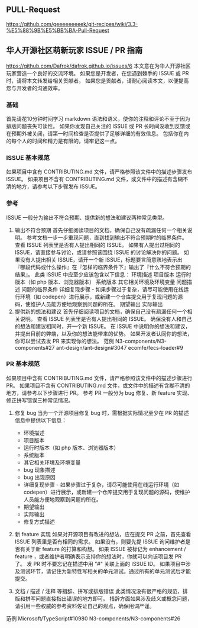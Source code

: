 
## PULL-Request
https://github.com/geeeeeeeeek/git-recipes/wiki/3.3-%E5%88%9B%E5%BB%BA-Pull-Request




## 华人开源社区萌新玩家 ISSUE / PR 指南
https://github.com/Dafrok/dafrok.github.io/issues/6
本文意在为华人开源社区玩家营造一个良好的交流环境。
如果您是开发者，在您遇到棘手的 ISSUE 或 PR 时，请将本文转发给相关贡献者。
如果您是贡献者，请耐心阅读本文，以便提高您与开发者的沟通效率。

### 基础
首先请花10分钟时间学习 markdown 语法和语义，使你的注释和评论不至于因为排版问题丧失可读性。
如果你发现自己关注的 ISSUE 或 PR 长时间没收到反馈或在预期外被关闭，请第一时间检查是否提供了足够详细的有效信息。
包括你在内的每个人的时间和精力是有限的，请牢记这一点。
### ISSUE 基本规范
如果项目中含有 CONTRIBUTING.md 文件，请严格参照该文件中的描述步骤发布 ISSUE。
如果项目不含有 CONTRIBUTING.md 文件，或文件中的描述有含糊不清的地方，请参考以下步骤发布 ISSUE。
### 参考
ISSUE 一般分为输出不符合预期、提供新的想法和建议两种常见类型。

1. 输出不符合预期
首先仔细阅读项目的文档，确保自己没有疏漏任何一个相关说明。
参考文档一步一步重现问题，直到找到输出不符合预期时的临界条件。
查看 ISSUE 列表里是否有人提出相同的 ISSUE。
如果有人提出过相同的 ISSUE，请直接参与讨论，或请参照该围绕 ISSUE 的讨论解决你的问题。
如果没有人提出相关 ISSUE，请开一个新 ISSUE，标题要言简意赅地表示出『哪段代码或什么操作』在『怎样的临界条件下』输出了『什么不符合预期的结果』。
此类 ISSUE 中应至少应该包含以下信息：
环境描述
项目版本
运行时版本（如 php 版本、浏览器版本）
系统版本
其它相关环境及环境变量
问题描述
问题的临界条件
详细复现步骤 - 如果步骤过于复杂，请尽可能使用在线运行环境（如 codepen）进行展示，或新建一个仓库提交用于复现问题的源码，使维护人员能方便地观察到问题的所在。
期望输出
实际输出
2. 提供新的想法和建议
首先仔细阅读项目的文档，确保自己没有疏漏任何一个相关说明。
查看 ISSUE 列表里是否有人提出相同的 ISSUE。
确保没有人和自己的想法和建议相同时，开一个新 ISSUE。
在 ISSUE 中说明你的想法和建议，并提出目前的弊端，以及你的想法能带来的优势。
如果开发者认同你的想法，你可以尝试去发 PR 来实现你的想法。
范例
N3-components/N3-components#27
ant-design/ant-design#3047
ecomfe/fecs-loader#9

### PR 基本规范
如果项目中含有 CONTRIBUTING.md 文件，请严格参照该文件中的描述步骤进行 PR。
如果项目不含有 CONTRIBUTING.md 文件，或文件中的描述有含糊不清的地方，请参考以下步骤进行 PR。
参考
PR 一般分为 bug 修复、新 feature 实现、修正拼写错误三种常见情况。

1. 修复 bug
当为一个开源项目修复 bug 时，需根据实际情况至少在 PR 的描述信息中提供以下信息：
    + 环境描述
    + 项目版本
    + 运行时版本（如 php 版本、浏览器版本）
    + 系统版本
    + 其它相关环境及环境变量
    + bug 现象描述
    + bug 出现原因
    + 详细复现步骤 - 如果步骤过于复杂，请尽可能使用在线运行环境（如 codepen）进行展示，或新建一个仓库提交用于复现问题的源码，使维护人员能方便地观察到问题的所在。
    + 期望输出
    + 实际输出
    + 修复方式描述

2. 新 feature 实现
如果对开源项目有改进的想法，应在提交 PR 之前，首先查看 ISSUE 列表里是否有相同的需求。
如果没有，则要先提 ISSUE 询问维护者是否有关于新 feature 的打算和构想。
如果 ISSUE 被标记为 enhancement / feature ，或者维护者明确表示支持你的想法时，你就可以向该项目发 PR 了。
发 PR 时不要忘记在描述中用 "#" 关联上面的 ISSUE ID。
如果项目中涉及测试环节，请记住为新特性写相关的单元测试。通过所有的单元测试后才能提交。
3. 文档 / 描述 / 注释 等措辞、拼写或排版错误
此类情况没有很严格的规范，排版和拼写问题直接指出错误的地方即可。
措辞方面如果涉及歧义或概念问题，请引用一些权威的参考资料佐证自己的观点，确保用词严谨。

范例
Microsoft/TypeScript#10980
N3-components/N3-components#26
